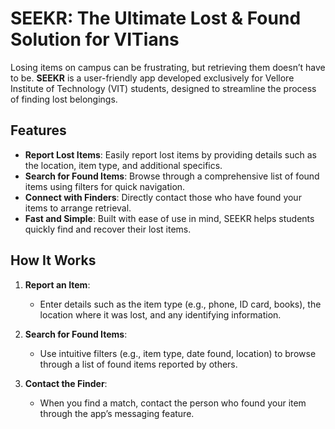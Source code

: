 # SEEKR: The Ultimate Lost & Found Solution for VITians

Losing items on campus can be frustrating, but retrieving them doesn’t have to be. **SEEKR** is a user-friendly app developed exclusively for Vellore Institute of Technology (VIT) students, designed to streamline the process of finding lost belongings.

## Features

- **Report Lost Items**: Easily report lost items by providing details such as the location, item type, and additional specifics.
- **Search for Found Items**: Browse through a comprehensive list of found items using filters for quick navigation.
- **Connect with Finders**: Directly contact those who have found your items to arrange retrieval.
- **Fast and Simple**: Built with ease of use in mind, SEEKR helps students quickly find and recover their lost items.

## How It Works

1. **Report an Item**:
   - Enter details such as the item type (e.g., phone, ID card, books), the location where it was lost, and any identifying information.
   
2. **Search for Found Items**:
   - Use intuitive filters (e.g., item type, date found, location) to browse through a list of found items reported by others.

3. **Contact the Finder**:
   - When you find a match, contact the person who found your item through the app’s messaging feature.


